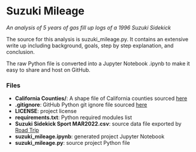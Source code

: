 # Suzuki Mileage

*An analysis of 5 years of gas fill up logs of a 1996 Suzuki Sidekick*

The source for this analysis is suzuki_mileage.py. It contains an extensive write up including background, goals, step by step explanation, and conclusion.

The raw Python file is converted into a Jupyter Notebook .ipynb to make it easy to share and host on GitHub.

### Files

- **California Counties/**: A shape file of California counties sourced [here](https://data.edd.ca.gov/api/geospatial/grn2-ffzq?method=export&format=Shapefile)
- **.gitignore**: GitHub Python git ignore file sourced [here](https://github.com/github/gitignore/blob/main/Python.gitignore)
- **LICENSE**: project license 
- **requirements.txt**: Python required modules list
- **Suzuki Sidekick Sport MAR2022.csv**: source data file exported by [Road Trip](http://darrensoft.ca/roadtrip)
- **suzuki_mileage.ipynb**: generated project Jupyter Notebook
- **suzuki_mileage.py**: source project Python file
